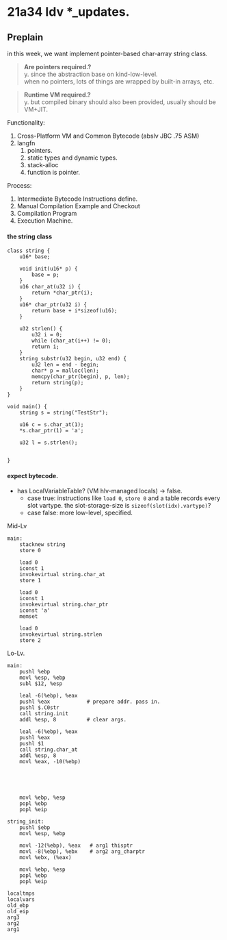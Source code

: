 
# 21a34 ldv *_updates.

## Preplain

in this week, we want implement pointer-based char-array string class.



> **Are pointers required.?**  
y. since the abstraction base on kind-low-level.  
when no pointers, lots of things are wrapped by built-in arrays, etc.

> **Runtime VM required.?**  
y. but compiled binary should also been provided, usually should be VM+JIT.

Functionality:
1. Cross-Platform VM and Common Bytecode (abslv JBC .75 ASM)
2. langfn
    1. pointers.
    2. static types and dynamic types.
    3. stack-alloc
    4. function is pointer.

Process:
1. Intermediate Bytecode Instructions define.
2. Manual Compilation Example and Checkout
3. Compilation Program
4. Execution Machine.

#### the string class

```
class string {
    u16* base;
    
    void init(u16* p) {
        base = p;
    }
    u16 char_at(u32 i) {
        return *char_ptr(i);
    }
    u16* char_ptr(u32 i) {
        return base + i*sizeof(u16);
    }
    
    u32 strlen() {
        u32 i = 0;
        while (char_at(i++) != 0);
        return i;
    }
    string substr(u32 begin, u32 end) {
        u32 len = end - begin;
        char* p = malloc(len);
        memcpy(char_ptr(begin), p, len);
        return string(p);
    }
}

void main() {
    string s = string("TestStr");
    
    u16 c = s.char_at(1);
    *s.char_ptr(1) = 'a';
    
    u32 l = s.strlen();
    
    
}
```

#### expect bytecode.

- has LocalVariableTable? (VM hlv-managed locals) -> false.
  - case true: instructions like `load 0`, `store 0` and a table records every slot vartype. the slot-storage-size is `sizeof(slot(idx).vartype)`?
  - case false: more low-level, specified.  
  
Mid-Lv
```
main:
    stacknew string
    store 0
    
    load 0
    iconst 1
    invokevirtual string.char_at
    store 1
    
    load 0
    iconst 1
    invokevirtual string.char_ptr
    iconst 'a'
    memset 
    
    load 0
    invokevirtual string.strlen
    store 2
```
Lo-Lv.
```
main:
    pushl %ebp
    movl %esp, %ebp
    subl $12, %esp
    
    leal -6(%ebp), %eax
    pushl %eax            # prepare addr. pass in.
    pushl $.C0str
    call string.init
    addl %esp, 8          # clear args.
    
    leal -6(%ebp), %eax
    pushl %eax
    pushl $1
    call string.char_at
    addl %esp, 8
    movl %eax, -10(%ebp)
    
    
    
    
    
    movl %ebp, %esp
    popl %ebp
    popl %eip
    
string_init:
    pushl $ebp
    movl %esp, %ebp
    
    movl -12(%ebp), %eax   # arg1 thisptr
    movl -8(%ebp), %ebx    # arg2 arg_charptr
    movl %ebx, (%eax)
    
    movl %ebp, %esp
    popl %ebp
    popl %eip
```
```
localtmps
localvars
old_ebp
old_eip
arg3
arg2
arg1
```


